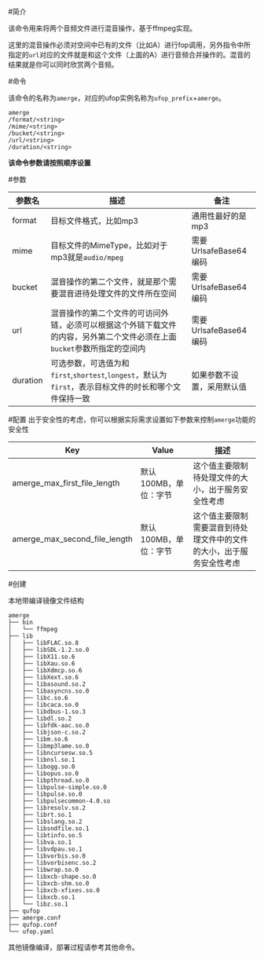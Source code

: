 #简介

该命令用来将两个音频文件进行混音操作，基于ffmpeg实现。

这里的混音操作必须对空间中已有的文件（比如A）进行fop调用，另外指令中所指定的`url`对应的文件就是和这个文件（上面的A）进行音频合并操作的。混音的结果就是你可以同时欣赏两个音频。

#命令

该命令的名称为`amerge`，对应的ufop实例名称为`ufop_prefix`+`amerge`。

```
amerge
/format/<string>
/mime/<string>
/bucket/<string>
/url/<string>
/duration/<string>
```

**该命令参数请按照顺序设置**

#参数

|参数名|描述|备注|
|--------|--------|-----|
|format|目标文件格式，比如mp3|通用性最好的是mp3|
|mime|目标文件的MimeType，比如对于mp3就是`audio/mpeg`|需要UrlsafeBase64编码|
|bucket|混音操作的第二个文件，就是那个需要混音进待处理文件的文件所在空间|需要UrlsafeBase64编码|
|url|混音操作的第二个文件的可访问外链，必须可以根据这个外链下载文件的内容，另外第二个文件必须在上面`bucket`参数所指定的空间内|需要UrlsafeBase64编码|
|duration|可选参数，可选值为和`first`,`shortest`,`longest`，默认为`first`，表示目标文件的时长和哪个文件保持一致|如果参数不设置，采用默认值|

#配置
出于安全性的考虑，你可以根据实际需求设置如下参数来控制`amerge`功能的安全性

|Key|Value|描述|
|------|------|-----|
|amerge_max_first_file_length|默认100MB，单位：字节|这个值主要限制待处理文件的大小，出于服务安全性考虑|
|amerge_max_second_file_length|默认100MB，单位：字节|这个值主要限制需要混音到待处理文件中的文件的大小，出于服务安全性考虑|

#创建

本地带编译镜像文件结构

```
amerge
├── bin
│   └── ffmpeg
├── lib
│   ├── libFLAC.so.8
│   ├── libSDL-1.2.so.0
│   ├── libX11.so.6
│   ├── libXau.so.6
│   ├── libXdmcp.so.6
│   ├── libXext.so.6
│   ├── libasound.so.2
│   ├── libasyncns.so.0
│   ├── libc.so.6
│   ├── libcaca.so.0
│   ├── libdbus-1.so.3
│   ├── libdl.so.2
│   ├── libfdk-aac.so.0
│   ├── libjson-c.so.2
│   ├── libm.so.6
│   ├── libmp3lame.so.0
│   ├── libncursesw.so.5
│   ├── libnsl.so.1
│   ├── libogg.so.0
│   ├── libopus.so.0
│   ├── libpthread.so.0
│   ├── libpulse-simple.so.0
│   ├── libpulse.so.0
│   ├── libpulsecommon-4.0.so
│   ├── libresolv.so.2
│   ├── librt.so.1
│   ├── libslang.so.2
│   ├── libsndfile.so.1
│   ├── libtinfo.so.5
│   ├── libva.so.1
│   ├── libvdpau.so.1
│   ├── libvorbis.so.0
│   ├── libvorbisenc.so.2
│   ├── libwrap.so.0
│   ├── libxcb-shape.so.0
│   ├── libxcb-shm.so.0
│   ├── libxcb-xfixes.so.0
│   ├── libxcb.so.1
│   └── libz.so.1
├── qufop
├── amerge.conf
├── qufop.conf
└── ufop.yaml
```

其他镜像编译，部署过程请参考其他命令。

